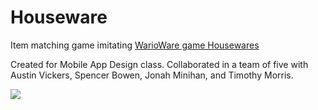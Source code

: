 # Houseware
Item matching game imitating [WarioWare game Housewares](https://www.youtube.com/watch?v=0Fywa7SEeGY)

Created for Mobile App Design class. Collaborated in a team of five with Austin Vickers, Spencer Bowen, Jonah Minihan, and Timothy Morris.

![](https://github.com/tjcouch1/Houseware/blob/master/houseware.gif)